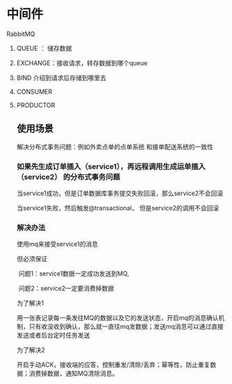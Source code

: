 # 中间件

RabbitMQ

1. QUEUE ： 储存数据

2. EXCHANGE：接收请求，转存数据到哪个queue

3. BIND 介绍到请求后存储到哪里去

4. CONSUMER

5. PRODUCTOR

   ## 使用场景

   解决分布式事务问题：例如外卖点单的点单系统 和接单配送系统的一致性

   ### 如果先生成订单插入（service1），再远程调用生成运单插入（service2） 的分布式事务问题

   当service1成功，但是订单数据库事务提交失败回滚，那么service2不会回滚

   当service1失败，然后触发@transactional， 但是service2的调用不会回滚

   ### 解决办法

   使用mq来接受service1的消息

   但必须保证

   ​	问题1：service1数据一定成功发送到MQ,

   ​	问题2：service2一定要消费掉数据

   为了解决1

   ​	用一张表记录每一条发往MQ的数据以及它的发送状态，开启mq的消息确认机制，只有收没收到确认，那么就一直往mq发数据；发送mq消息可以通过直接发送或者后台定时任务发送

   为了解决2

   ​	开启手动ACK，接收端的应答，控制重发/清除/丢弃；幂等性，防止重复数据；消费掉数据，通知MQ清除消息。
   
   
   
   